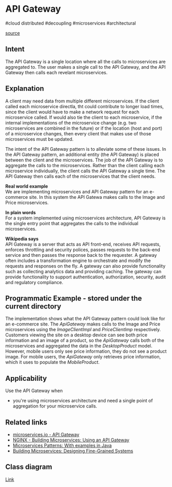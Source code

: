 # API Gateway
#cloud distributed #decoupling #microservices #architectural

[source](https://java-design-patterns.com/patterns/api-gateway/) 

## Intent
The API Gateway is a single location where all the calls to microservices are aggregated to. The user makes a single call to the API Gateway, 
and the API Gateway then calls each revelant microservices. 

## Explanation  
A client may need data from multiple different microservices. If the client called each microservice directla, tht could contribute to longer load times,
since the client would have to make a network request for each microservice called. If would also tie the client to each microservice, if the internal implementations of the microservice change (e.g. two microservices are combined in the future) or if the location (host and port) of a microservice changes, then every client that makes use of those microservices must be updated.

The intent of the API Gateway pattern is to alleviate some of these issues. In the API Gateway pattern, an additional entity (the API Gateway) is placed between the client and the microservices. The job of the API Gateway is to aggregate the calls to the microservices. Rather than the client calling each microservice individually, the client calls the API Gateway a single time. The API Gateway then calls each of the microservices that the client needs.

**Real world example**   
We are implementing microservices and API Gateway pattern for an e-commerce site. In this system the API Gatewa makes calls to the Image and Price microservices.

**In plain words**   
For a system implemented using microservices architecture, API Gateway is the single entry point that aggregates the calls to the individual microservices.

**Wikipedia says**   
API Gateway is a server that acts as API front-end, receives API requests, enforces throttling and security polices, passes requests to the back-end service and then passes the response back to the requester. A gateway often includes a transformation engine to orchestrate and modify the requests and responses on the fly. A gateway can also provide functionality such as collecting analytics data and providing caching. The gateway can provide functionality to support authentication, authorization, security, audit and regulatory compliance.

## Programmatic Example - stored under the current directory
The implementation shows what the API Gateway pattern could look like for an e-commerce site. The *ApiGateway* makes calls to the Image and Price microservices using the *ImageClientImpl* and *PriceClientImp* respectively. Customers viewing the site on a desktop device can see both price information and an image of a product, so the *ApiGateway* calls both of the microservices and aggregated the data in the *DesktopProduct* model. However, mobile users only see price information, they do not see a product image. For mobile users, the *ApiGateway* only retrieves price information, which it uses to populate the *MobileProduct*.

## Applicability
Use the API Gateway when
- you're using microservices architecture and need a single point of aggregation for your microservice calls.

## Related links
- [microservices.io - API Gateway](http://microservices.io/patterns/apigateway.html)
- [NGINX - Building Microservices: Using an API Gateway](https://www.nginx.com/blog/building-microservices-using-an-api-gateway/)
- [Microservices Patterns: With examples in Java](https://www.amazon.com/gp/product/1617294543/ref=as_li_qf_asin_il_tl?ie=UTF8&tag=javadesignpat-20&creative=9325&linkCode=as2&creativeASIN=1617294543&linkId=ac7b6a57f866ac006a309d9086e8cfbd)
- [Building Microservices: Designing Fine-Grained Systems](https://www.amazon.com/gp/product/1491950358/ref=as_li_qf_asin_il_tl?ie=UTF8&tag=javadesignpat-20&creative=9325&linkCode=as2&creativeASIN=1491950358&linkId=4c95ca9831e05e3f0dadb08841d77bf1)

## Class diagram
[Link](https://java-design-patterns.com/patterns/api-gateway/etc/api-gateway.png)

